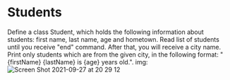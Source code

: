 # Students
Define a class Student, which holds the following information about students: first name, last name, age and hometown. Read list of students until you receive "end" command. After that, you will receive a city name. Print only students which are from the given city, in the following format: "{firstName} {lastName} is {age} years old.".
img:
![Screen Shot 2021-09-27 at 20 29 12](https://user-images.githubusercontent.com/49588786/135785553-c2023bf0-5d27-4f42-8781-0d589c0ba9a5.png)
